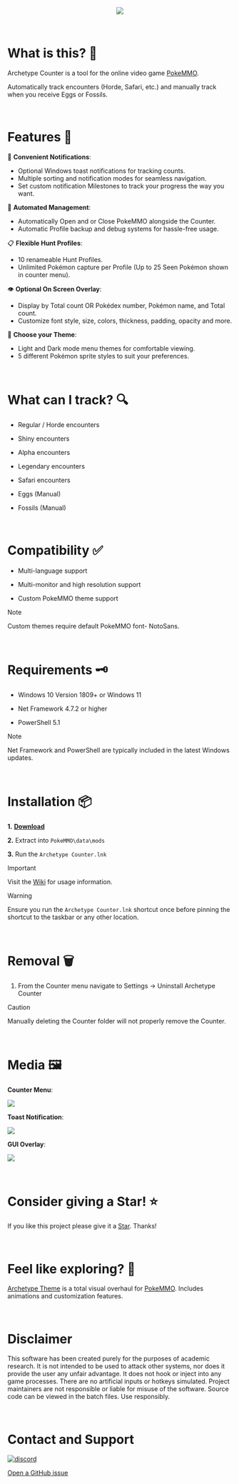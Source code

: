 <p align="center">
  <img src="/.github/images/main_logo.png">
</p>

&nbsp;

# What is this? 💭
Archetype Counter is a tool for the online video game [PokeMMO](https://pokemmo.com/).

Automatically track encounters (Horde, Safari, etc.) and manually track when you receive Eggs or Fossils.
 
&nbsp;

# Features 🧪
🚨 **Convenient Notifications**:
   - Optional Windows toast notifications for tracking counts.
   - Multiple sorting and notification modes for seamless navigation.
   - Set custom notification Milestones to track your progress the way you want.

🔧 **Automated Management**:
   - Automatically Open and or Close PokeMMO alongside the Counter.
   - Automatic Profile backup and debug systems for hassle-free usage.

📋 **Flexible Hunt Profiles**:
   - 10 renameable Hunt Profiles.
   - Unlimited Pokémon capture per Profile (Up to 25 Seen Pokémon shown in counter menu).

👁 **Optional On Screen Overlay**:
   - Display by Total count OR Pokédex number, Pokémon name, and Total count.
   - Customize font style, size, colors, thickness, padding, opacity and more.

🎨 **Choose your Theme**:
   - Light and Dark mode menu themes for comfortable viewing.
   - 5 different Pokémon sprite styles to suit your preferences.

&nbsp;

# What can I track? 🔍

- Regular / Horde encounters

- Shiny encounters

- Alpha encounters

- Legendary encounters

- Safari encounters 

- Eggs (Manual)

- Fossils (Manual)

&nbsp;

# Compatibility ✅
- Multi-language support

- Multi-monitor and high resolution support

- Custom PokeMMO theme support 

> [!NOTE]
Custom themes require default PokeMMO font- NotoSans.

&nbsp;

# Requirements 🗝️
- Windows 10 Version 1809+ or Windows 11

- Net Framework 4.7.2 or higher

- PowerShell 5.1

> [!NOTE]
Net Framework and PowerShell are typically included in the latest Windows updates.

&nbsp;
# Installation 📦
**1.** **[Download](https://github.com/ssjshields/archetype-counter/archive/refs/heads/main.zip)**

**2.** Extract into `PokeMMO\data\mods`

**3.** Run the `Archetype Counter.lnk`

> [!IMPORTANT]
 Visit the [Wiki](https://github.com/ssjshields/archetype-counter/wiki) for usage information.

> [!WARNING]
Ensure you run the `Archetype Counter.lnk` shortcut once before pinning the shortcut to the taskbar or any other location. 

&nbsp;

# Removal 🗑️
1. From the Counter menu navigate to Settings → Uninstall Archetype Counter

> [!CAUTION]
Manually deleting the Counter folder will not properly remove the Counter.

&nbsp;

# Media 🖼️
**Counter Menu**:
<p align="left">
  <img src="/.github/images/main_preview.png">
</p>

**Toast Notification**:
<p align="left">
  <img src="/.github/images/toast_notification.png">
</p>

**GUI Overlay**:
<p align="left">
  <img src="/.github/images/gui_overlay.png">
</p>

&nbsp;

# Consider giving a Star! ⭐
If you like this project please give it a [Star](https://docs.github.com/en/enterprise-cloud@latest/get-started/exploring-projects-on-github/saving-repositories-with-stars#starring-a-repository). Thanks!

&nbsp;

# Feel like exploring? 🧭
[Archetype Theme](https://github.com/ssjshields/archetype#readme) is a total visual overhaul for [PokeMMO](https://pokemmo.com/). Includes animations and customization features.

&nbsp;

# Disclaimer
This software has been created purely for the purposes of academic research. It is not intended to be used to attack other systems, nor does it provide the user any unfair advantage. It does not hook or inject into any game processes. There are no artificial inputs or hotkeys simulated. Project maintainers are not responsible or liable for misuse of the software. Source code can be viewed in the batch files. Use responsibly.

&nbsp;
# Contact and Support
[![discord](https://assets-global.website-files.com/6257adef93867e50d84d30e2/62594fddd654fc29fcc07359_cb48d2a8d4991281d7a6a95d2f58195e.svg)](https://discord.gg/rYg7ntqQRY)

[Open a GitHub issue](https://github.com/ssjshields/archetype-counter/issues/new)
